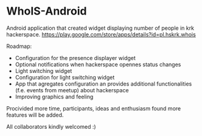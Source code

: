 WhoIS-Android
=============

Android application that created widget displaying number of people in krk hackerspace.
https://play.google.com/store/apps/details?id=pl.hskrk.whois

Roadmap:
- Configuration for the presence displayer widget
- Optional notifications when hackerspace opennes status changes
- Light switching widget
- Configuration for light switching widget
- App that agregates configuration an provides additional functionalities (f.e. events from meetup) about hackerspace
- Improving graphics and feeling

Procivided more time, participants, ideas and enthusiasm found more features will be added.

All collaborators kindly welcomed :)
